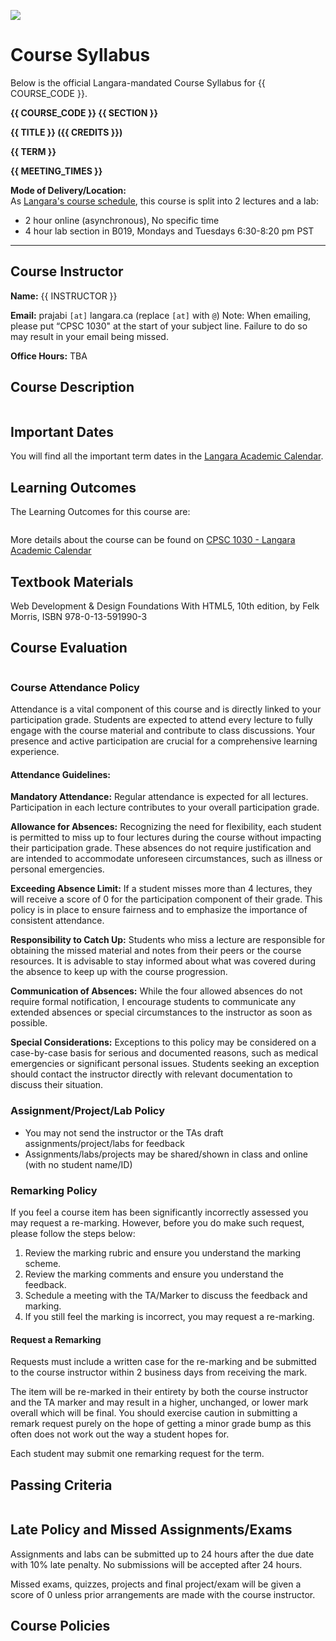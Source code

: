 ![](../images/header.jpg)

<!-- ![](../images/UBCO_CMPS_header.jpg) -->

# Course Syllabus

Below is the official Langara-mandated Course Syllabus for {{ COURSE_CODE }}.
<!-- Elements of this document are **fixed** and unchanging. -->

**{{ COURSE_CODE }} {{ SECTION }}**

**{{ TITLE }} ({{ CREDITS }})**

**{{ TERM }}**

**{{ MEETING_TIMES }}**

**Mode of Delivery/Location:**  
As [Langara's course schedule](https://swing.langara.bc.ca/prod/hzgkfcls.P_GetCrseBySubj?term=202410&subj=CPSC), this course is split into 2 lectures and a lab:

- 2 hour online (asynchronous), No specific time
- 4 hour lab section in B019, Mondays and Tuesdays 6:30-8:20 pm PST

---
## Course Instructor

**Name:** {{ INSTRUCTOR }}

**Email:** prajabi `[at]` langara.ca (replace `[at]` with `@`)
Note: When emailing, please put “CPSC 1030" at the start of your subject line. Failure to do so may result in your email being missed.

**Office Hours:** TBA

<!-- 12:30 - 13:30pm on Saturdays - [Book a session](https://calendly.com/parsa-rajabi/cpsc-2350-office-hour) beforehand  -->

<!-- **Phone:** {{ PHONE }} -->

<!-- **Mode of Delivery:** Online (All course activities and assessments, including the Final Exam, will be conducted Online.) -->


## Course Description

```{include} syllabus_bits/calendar_entry.md
```

## Important Dates

You will find all the important term dates in the [Langara Academic Calendar](https://langara.ca/registration-and-records/important-dates/).

## Learning Outcomes

The Learning Outcomes for this course are:

```{include} syllabus_bits/course_LOs.md
```

More details about the course can be found on [CPSC 1030 - Langara Academic Calendar](https://langara.ca/programs-and-courses/courses/CPSC/1030.html)

## Textbook Materials

Web Development & Design Foundations With HTML5, 10th edition, by Felk Morris, ISBN 978-0-13-591990-3

## Course Evaluation

```{include} syllabus_bits/grading_practices_detailed.md
```

### Course Attendance Policy

Attendance is a vital component of this course and is directly linked to your participation grade. Students are expected to attend every lecture to fully engage with the course material and contribute to class discussions. Your presence and active participation are crucial for a comprehensive learning experience.

#### Attendance Guidelines:

**Mandatory Attendance:** Regular attendance is expected for all lectures. Participation in each lecture contributes to your overall participation grade.

**Allowance for Absences:** Recognizing the need for flexibility, each student is permitted to miss up to four lectures during the course without impacting their participation grade. These absences do not require justification and are intended to accommodate unforeseen circumstances, such as illness or personal emergencies.

**Exceeding Absence Limit:** If a student misses more than 4 lectures, they will receive a score of 0 for the participation component of their grade. This policy is in place to ensure fairness and to emphasize the importance of consistent attendance.

**Responsibility to Catch Up:** Students who miss a lecture are responsible for obtaining the missed material and notes from their peers or the course resources. It is advisable to stay informed about what was covered during the absence to keep up with the course progression.

**Communication of Absences:** While the four allowed absences do not require formal notification, I encourage students to communicate any extended absences or special circumstances to the instructor as soon as possible.

**Special Considerations:** Exceptions to this policy may be considered on a case-by-case basis for serious and documented reasons, such as medical emergencies or significant personal issues. Students seeking an exception should contact the instructor directly with relevant documentation to discuss their situation.

<!-- ![Grade Letters](../images/grade_letters.png) -->

### Assignment/Project/Lab Policy

- You may not send the instructor or the TAs draft assignments/project/labs for feedback
- Assignments/labs/projects may be shared/shown in class and online (with no student name/ID)

### Remarking Policy

If you feel a course item has been significantly incorrectly assessed you may request a re-marking. However, before you do make such request, please follow the steps below:

1. Review the marking rubric and ensure you understand the marking scheme.
2. Review the marking comments and ensure you understand the feedback.
3. Schedule a meeting with the TA/Marker to discuss the feedback and marking.
4. If you still feel the marking is incorrect, you may request a re-marking.

#### Request a Remarking

Requests must include a written case for the re-marking and be submitted to the course instructor within 2 business days from receiving the mark.

The item will be re-marked in their entirety by both the course instructor and the TA marker and may result in a higher, unchanged, or lower mark overall which will be final. You should exercise caution in submitting a remark request purely on the hope of getting a minor grade bump as this often does not work out the way a student hopes for.

Each student may submit one remarking request for the term.

## Passing Criteria

```{include} syllabus_bits/passing_requirement.md
```

## Late Policy and Missed Assignments/Exams

Assignments and labs can be submitted up to 24 hours after the due date with 10% late penalty. No submissions will be accepted after 24 hours. 

Missed exams, quizzes, projects and final project/exam will be given a score of 0 unless prior arrangements are made with the course instructor.

<!-- ## Tentative Course Schedule

```{include} syllabus_bits/schedule_topics.md
``` -->

## Course Policies

```{include} syllabus_bits/policies.md
```